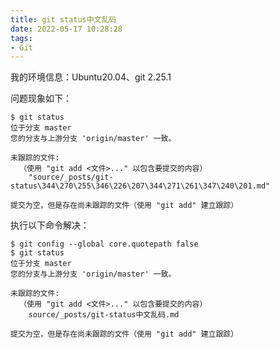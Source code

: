 ```yaml
---
title: git status中文乱码
date: 2022-05-17 10:28:28
tags:
- Git
---
```


我的环境信息：Ubuntu20.04、git 2.25.1

问题现象如下：

```Shell
$ git status
位于分支 master
您的分支与上游分支 'origin/master' 一致。

未跟踪的文件:
  （使用 "git add <文件>..." 以包含要提交的内容）
	"source/_posts/git-status\344\270\255\346\226\207\344\271\261\347\240\201.md"

提交为空，但是存在尚未跟踪的文件（使用 "git add" 建立跟踪）
```

执行以下命令解决：

```Shell
$ git config --global core.quotepath false
$ git status
位于分支 master
您的分支与上游分支 'origin/master' 一致。

未跟踪的文件:
  （使用 "git add <文件>..." 以包含要提交的内容）
	source/_posts/git-status中文乱码.md

提交为空，但是存在尚未跟踪的文件（使用 "git add" 建立跟踪）
```